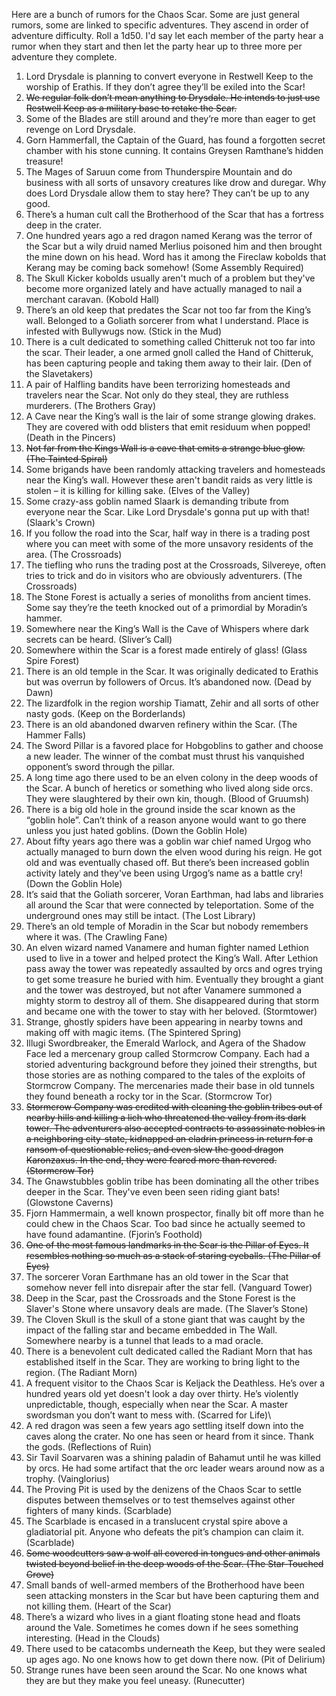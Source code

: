 Here are a bunch of rumors for the Chaos Scar. Some are just general rumors, some are linked to specific adventures. They ascend in order of adventure difficulty. Roll a 1d50. I'd say let each member of the party hear a rumor when they start and then let the party hear up to three more per adventure they complete.

1.  Lord Drysdale is planning to convert everyone in Restwell Keep to the worship of Erathis. If they don’t agree they’ll be exiled into the Scar!
2.  ~~We regular folk don’t mean anything to Drysdale. He intends to just use Restwell Keep as a military base to retake the Scar.~~
3.  Some of the Blades are still around and they’re more than eager to get revenge on Lord Drysdale.
4.  Gorn Hammerfall, the Captain of the Guard, has found a forgotten secret chamber with his stone cunning. It contains Greysen Ramthane’s hidden treasure!
5.  The Mages of Saruun come from Thunderspire Mountain and do business with all sorts of unsavory creatures like drow and duregar. Why does Lord Drysdale allow them to stay here? They can’t be up to any good.
6.  There’s a human cult call the Brotherhood of the Scar that has a fortress deep in the crater.
7.  One hundred years ago a red dragon named Kerang was the terror of the Scar but a wily druid named Merlius poisoned him and then brought the mine down on his head. Word has it among the Fireclaw kobolds that Kerang may be coming back somehow! (Some Assembly Required)
8.  The Skull Kicker kobolds usually aren't much of a problem but they've become more organized lately and have actually managed to nail a merchant caravan. (Kobold Hall)
9.  There’s an old keep that predates the Scar not too far from the King’s wall. Belonged to a Goliath sorcerer from what I understand. Place is infested with Bullywugs now. (Stick in the Mud)
10.  There is a cult dedicated to something called Chitteruk not too far into the scar. Their leader, a one armed gnoll called the Hand of Chitteruk, has been capturing people and taking them away to their lair. (Den of the Slavetakers)
11.  A pair of Halfling bandits have been terrorizing homesteads and travelers near the Scar. Not only do they steal, they are ruthless murderers. (The Brothers Gray)
12.  A Cave near the King’s wall is the lair of some strange glowing drakes. They are covered with odd blisters that emit residuum when popped! (Death in the Pincers)
13.  ~~Not far from the Kings Wall is a cave that emits a strange blue glow. (The Tainted Spiral)~~
14.  Some brigands have been randomly attacking travelers and homesteads near the King’s wall. However these aren't bandit raids as very little is stolen – it is killing for killing sake. (Elves of the Valley)
15.  Some crazy-ass goblin named Slaark is demanding tribute from everyone near the Scar. Like Lord Drysdale's gonna put up with that! (Slaark's Crown)
16.  If you follow the road into the Scar, half way in there is a trading post where you can meet with some of the more unsavory residents of the area. (The Crossroads)
17.  The tiefling who runs the trading post at the Crossroads, Silvereye, often tries to trick and do in visitors who are obviously adventurers. (The Crossroads)
18.  The Stone Forest is actually a series of monoliths from ancient times. Some say they’re the teeth knocked out of a primordial by Moradin’s hammer.
19.  Somewhere near the King’s Wall is the Cave of Whispers where dark secrets can be heard. (Sliver’s Call)
20.  Somewhere within the Scar is a forest made entirely of glass! (Glass Spire Forest)
21.  There is an old temple in the Scar. It was originally dedicated to Erathis but was overrun by followers of Orcus. It’s abandoned now. (Dead by Dawn)
22.  The lizardfolk in the region worship Tiamatt, Zehir and all sorts of other nasty gods. (Keep on the Borderlands)
23.  There is an old abandoned dwarven refinery within the Scar. (The Hammer Falls)
24.  The Sword Pillar is a favored place for Hobgoblins to gather and choose a new leader. The winner of the combat must thrust his vanquished opponent’s sword through the pillar.
25.  A long time ago there used to be an elven colony in the deep woods of the Scar. A bunch of heretics or something who lived along side orcs. They were slaughtered by their own kin, though. (Blood of Gruumsh)
26.  There is a big old hole in the ground inside the scar known as the “goblin hole”. Can’t think of a reason anyone would want to go there unless you just hated goblins. (Down the Goblin Hole)
27.  About fifty years ago there was a goblin war chief named Urgog who actually managed to burn down the elven wood during his reign. He got old and was eventually chased off. But there’s been increased goblin activity lately and they've been using Urgog’s name as a battle cry! (Down the Goblin Hole)
28.  It’s said that the Goliath sorcerer, Voran Earthman, had labs and libraries all around the Scar that were connected by teleportation. Some of the underground ones may still be intact. (The Lost Library)
29.  There’s an old temple of Moradin in the Scar but nobody remembers where it was. (The Crawling Fane)
30.  An elven wizard named Vanamere and human fighter named Lethion used to live in a tower and helped protect the King’s Wall. After Lethion pass away the tower was repeatedly assaulted by orcs and ogres trying to get some treasure he buried with him. Eventually they brought a giant and the tower was destroyed, but not after Vanamere summoned a mighty storm to destroy all of them. She disappeared during that storm and became one with the tower to stay with her beloved. (Stormtower)
31.  Strange, ghostly spiders have been appearing in nearby towns and making off with magic items. (The Spintered Spring)
32.  Illugi Swordbreaker, the Emerald Warlock, and Agera of the Shadow Face led a mercenary group called Stormcrow Company. Each had a storied adventuring background before they joined their strengths, but those stories are as nothing compared to the tales of the exploits of Stormcrow Company. The mercenaries made their base in old tunnels they found beneath a rocky tor in the Scar. (Stormcrow Tor)
33.  ~~Stormcrow Company was credited with cleaning the goblin tribes out of nearby hills and killing a lich who threatened the valley from its dark tower. The adventurers also accepted contracts to assassinate nobles in a neighboring city-state, kidnapped an eladrin princess in return for a ransom of questionable relics, and even slew the good dragon Karonzaxus. In the end, they were feared more than revered. (Stormcrow Tor)~~
34.  The Gnawstubbles goblin tribe has been dominating all the other tribes deeper in the Scar. They've even been seen riding giant bats! (Glowstone Caverns)
35.  Fjorn Hammermain, a well known prospector, finally bit off more than he could chew in the Chaos Scar. Too bad since he actually seemed to have found adamantine. (Fjorin’s Foothold)
36.  ~~One of the most famous landmarks in the Scar is the Pillar of Eyes. It resembles nothing so much as a stack of staring eyeballs. (The Pillar of Eyes)~~
37.  The sorcerer Voran Earthmane has an old tower in the Scar that somehow never fell into disrepair after the star fell. (Vanguard Tower)
38.  Deep in the Scar, past the Crossroads and the Stone Forest is the Slaver's Stone where unsavory deals are made. (The Slaver’s Stone)
39.  The Cloven Skull is the skull of a stone giant that was caught by the impact of the falling star and became embedded in The Wall. Somewhere nearby is a tunnel that leads to a mad oracle.
40.  There is a benevolent cult dedicated called the Radiant Morn that has established itself in the Scar. They are working to bring light to the region. (The Radiant Morn)
41.  A frequent visitor to the Chaos Scar is Keljack the Deathless. He’s over a hundred years old yet doesn't look a day over thirty. He’s violently unpredictable, though, especially when near the Scar. A master swordsman you don’t want to mess with. (Scarred for Life)\
42.  A red dragon was seen a few years ago settling itself down into the caves along the crater. No one has seen or heard from it since. Thank the gods. (Reflections of Ruin)
43.  Sir Tavil Soarvaren was a shining paladin of Bahamut until he was killed by orcs. He had some artifact that the orc leader wears around now as a trophy. (Vainglorius)
44.  The Proving Pit is used by the denizens of the Chaos Scar to settle disputes between themselves or to test themselves against other fighters of many kinds. (Scarblade)
45.  The Scarblade is encased in a translucent crystal spire above a gladiatorial pit. Anyone who defeats the pit’s champion can claim it. (Scarblade)
46.  ~~Some woodcutters saw a wolf all covered in tongues and other animals twisted beyond belief in the deep woods of the Scar. (The Star-Touched Grove)~~
47.  Small bands of well-armed members of the Brotherhood have been seen attacking monsters in the Scar but have been capturing them and not killing them. (Heart of the Scar)
48.  There’s a wizard who lives in a giant floating stone head and floats around the Vale. Sometimes he comes down if he sees something interesting. (Head in the Clouds)
49.  There used to be catacombs underneath the Keep, but they were sealed up ages ago. No one knows how to get down there now. (Pit of Delirium)
50.  Strange runes have been seen around the Scar. No one knows what they are but they make you feel uneasy. (Runecutter)